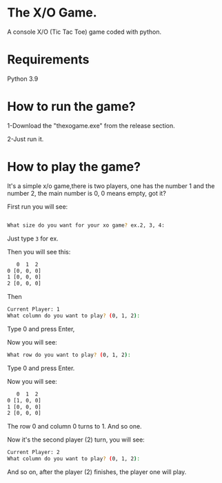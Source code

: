 # The X/O Game.
A console X/O (Tic Tac Toe) game coded with python.
# Requirements
Python 3.9
# How to run the game?
1-Download the "thexogame.exe" from the release section.

2-Just run it.
# How to play the game?
It's a simple x/o game,there is two players, one has the number 1 and the number 2, the main number is 0, 0 means empty, got it?

First run you will see:

```bash

What size do you want for your xo game? ex.2, 3, 4:
```
Just type ``` 3 ``` for ex.

Then you will see this:

```bash
   0  1  2
0 [0, 0, 0]
1 [0, 0, 0]
2 [0, 0, 0]
```
Then

```bash
Current Player: 1
What column do you want to play? (0, 1, 2):
```
Type 0 and press Enter,

Now you will see:

```bash
What row do you want to play? (0, 1, 2):
```
Type 0 and press Enter.

Now you will see:


```bash
   0  1  2
0 [1, 0, 0]
1 [0, 0, 0]
2 [0, 0, 0]
```
The row 0 and column 0 turns to 1.
And so one.

Now it's the second player (2) turn, you will see:

```bash
Current Player: 2
What column do you want to play? (0, 1, 2):
```
And so on, after the player (2) finishes, the player one will play.
